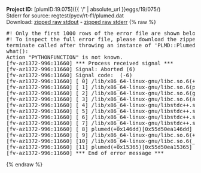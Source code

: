 **Project ID:** [plumID:19.075]({{ '/' | absolute_url }}eggs/19/075/)  
Stderr for source:  regtest/pycv/rt-f1/plumed.dat   
Download: [zipped raw stdout](plumed.dat.plumed.stdout.txt.zip) - [zipped raw stderr](plumed.dat.plumed.stderr.txt.zip) 
{% raw %}
<pre>
#! Only the first 1000 rows of the error file are shown below
#! To inspect the full error file, please download the zipped raw stderr file above
terminate called after throwing an instance of 'PLMD::Plumed::Exception'
what():
Action "PYTHONFUNCTION" is not known.
[fv-az1372-996:11660] *** Process received signal ***
[fv-az1372-996:11660] Signal: Aborted (6)
[fv-az1372-996:11660] Signal code:  (-6)
[fv-az1372-996:11660] [ 0] /lib/x86_64-linux-gnu/libc.so.6(+0x45330)[0x7fcf5b845330]
[fv-az1372-996:11660] [ 1] /lib/x86_64-linux-gnu/libc.so.6(pthread_kill+0x11c)[0x7fcf5b89eb2c]
[fv-az1372-996:11660] [ 2] /lib/x86_64-linux-gnu/libc.so.6(gsignal+0x1e)[0x7fcf5b84527e]
[fv-az1372-996:11660] [ 3] /lib/x86_64-linux-gnu/libc.so.6(abort+0xdf)[0x7fcf5b8288ff]
[fv-az1372-996:11660] [ 4] /lib/x86_64-linux-gnu/libstdc++.so.6(+0xa5ff5)[0x7fcf5bca5ff5]
[fv-az1372-996:11660] [ 5] /lib/x86_64-linux-gnu/libstdc++.so.6(+0xbb0da)[0x7fcf5bcbb0da]
[fv-az1372-996:11660] [ 6] /lib/x86_64-linux-gnu/libstdc++.so.6(_ZSt10unexpectedv+0x0)[0x7fcf5bca5a55]
[fv-az1372-996:11660] [ 7] /lib/x86_64-linux-gnu/libstdc++.so.6(+0xa5a6f)[0x7fcf5bca5a6f]
[fv-az1372-996:11660] [ 8] plumed(+0x146dd)[0x55d50ea146dd]
[fv-az1372-996:11660] [ 9] /lib/x86_64-linux-gnu/libc.so.6(+0x2a1ca)[0x7fcf5b82a1ca]
[fv-az1372-996:11660] [10] /lib/x86_64-linux-gnu/libc.so.6(__libc_start_main+0x8b)[0x7fcf5b82a28b]
[fv-az1372-996:11660] [11] plumed(+0x15365)[0x55d50ea15365]
[fv-az1372-996:11660] *** End of error message ***
</pre>
{% endraw %}
